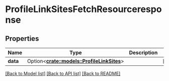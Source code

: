 # ProfileLinkSitesFetchResourceresponse

## Properties

Name | Type | Description | Notes
------------ | ------------- | ------------- | -------------
**data** | Option<[**crate::models::ProfileLinkSites**](profileLinkSites.md)> |  | [optional]

[[Back to Model list]](../README.md#documentation-for-models) [[Back to API list]](../README.md#documentation-for-api-endpoints) [[Back to README]](../README.md)


